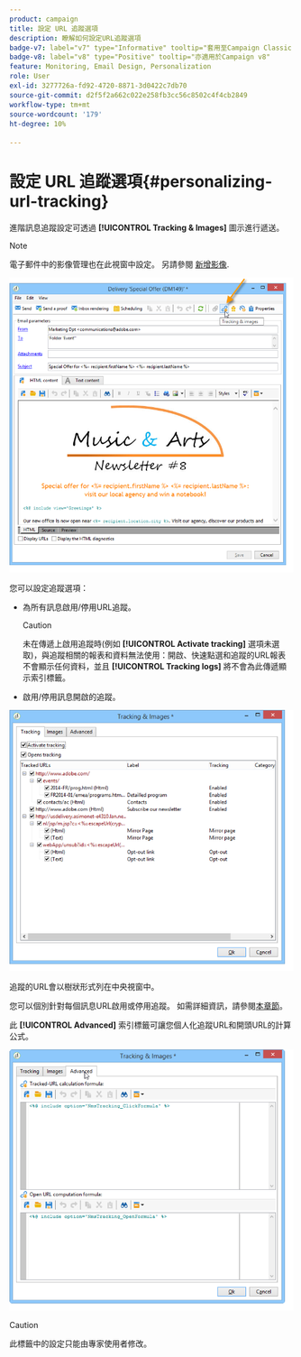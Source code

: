 ```yaml
---
product: campaign
title: 設定 URL 追蹤選項
description: 瞭解如何設定URL追蹤選項
badge-v7: label="v7" type="Informative" tooltip="套用至Campaign Classic v7"
badge-v8: label="v8" type="Positive" tooltip="亦適用於Campaign v8"
feature: Monitoring, Email Design, Personalization
role: User
exl-id: 3277726a-fd92-4720-8871-3d0422c7db70
source-git-commit: d2f5f2a662c022e258fb3cc56c8502c4f4cb2849
workflow-type: tm+mt
source-wordcount: '179'
ht-degree: 10%

---
```


# 設定 URL 追蹤選項{#personalizing-url-tracking}

進階訊息追蹤設定可透過 **[!UICONTROL Tracking & Images]** 圖示進行遞送。

>[!NOTE]
>
>電子郵件中的影像管理也在此視窗中設定。 另請參閱 [新增影像](defining-the-email-content.md#adding-images).

![](assets/s_ncs_user_email_del_tracking_ico.png)

您可以設定追蹤選項：

* 為所有訊息啟用/停用URL追蹤。

  >[!CAUTION]
  >
  >未在傳遞上啟用追蹤時(例如 **[!UICONTROL Activate tracking]** 選項未選取)，與追蹤相關的報表和資料無法使用：開啟、快速點選和追蹤的URL報表不會顯示任何資料，並且 **[!UICONTROL Tracking logs]** 將不會為此傳遞顯示索引標籤。

* 啟用/停用訊息開啟的追蹤。

![](assets/s_ncs_user_email_del_tracking_param.png)

追蹤的URL會以樹狀形式列在中央視窗中。

您可以個別針對每個訊息URL啟用或停用追蹤。 如需詳細資訊，請參閱[本章節](how-to-configure-tracked-links.md)。

此 **[!UICONTROL Advanced]** 索引標籤可讓您個人化追蹤URL和開頭URL的計算公式。

![](assets/s_ncs_user_email_del_tracking_param_adv.png)

>[!CAUTION]
>
>此標籤中的設定只能由專家使用者修改。
